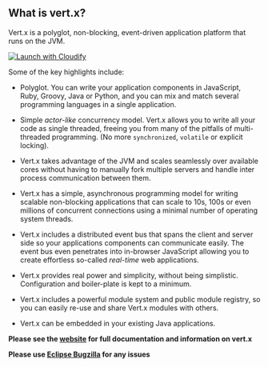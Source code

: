 ## What is vert.x?

Vert.x is a polyglot, non-blocking, event-driven application platform that runs on the JVM.

[![Launch with Cloudify](http://ranwidget.gsdev.info/embed/img/ed0286dd-f1de-48db-ae38-e9eae909d823)](http://ranwidget.gsdev.info/widget/single/ed0286dd-f1de-48db-ae38-e9eae909d823)

Some of the key highlights include:

* Polyglot. You can write your application components in JavaScript, Ruby, Groovy, Java or Python, and you can mix and match several programming languages in a single application.

* Simple *actor-like* concurrency model. Vert.x allows you to write all your code as single threaded, freeing you from many of the pitfalls of multi-threaded programming. (No more `synchronized`, `volatile` or explicit locking).

* Vert.x takes advantage of the JVM and scales seamlessly over available cores without having to manually fork multiple servers and handle inter process communication between them.

* Vert.x has a simple, asynchronous programming model for writing scalable non-blocking applications that can scale to 10s, 100s or even millions of concurrent connections using a minimal number of operating system threads.

* Vert.x includes a distributed event bus that spans the client and server side so your applications components can communicate easily. The event bus even penetrates into in-browser JavaScript allowing you to create effortless so-called *real-time* web applications.

* Vert.x provides real power and simplicity, without being simplistic. Configuration and boiler-plate is kept to a minimum.

* Vert.x includes a powerful module system and public module registry, so you can easily re-use and share Vert.x modules with others.

* Vert.x can be embedded in your existing Java applications.

**Please see the [website](http://vertx.io/) for full documentation and information on vert.x**

**Please use [Eclipse Bugzilla](https://bugs.eclipse.org/bugs/enter_bug.cgi?product=Vertx) for any issues**
